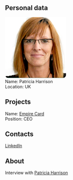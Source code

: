## Personal data
![ photo](photo/patricia_harrison.png)  
Name: Patricia Harrison  
Location: UK
## Projects 
Name: [Empire Card](../projects/empire_cardc.md)  
Position: CEO 
## Contacts
[LinkedIn](https://www.linkedin.com/in/patricia-harrison-b3b512145/?ppe=1)  
## About
Interview with [Patricia Harrison](https://www.ibm.com/developerworks/community/blogs/615af738-1ca5-40c6-b52a-bdb184875e29/entry/Where_the_worlds_of_cryptocurrency_and_traditional_banking_meet_in_perfect_harmony?lang=en)
